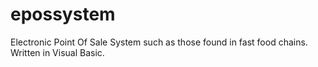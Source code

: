 # epossystem
Electronic Point Of Sale System such as those found in fast food chains. Written in Visual Basic.
